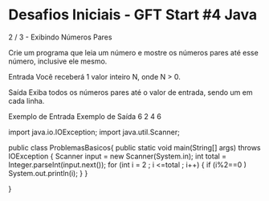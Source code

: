 # Desafios Iniciais - GFT Start #4 Java
<p>
2 / 3 - Exibindo Números Pares

Crie um programa que leia um número e mostre os números pares até esse número, inclusive ele mesmo.

Entrada
Você receberá 1 valor inteiro N, onde N > 0.

Saída
Exiba todos os números pares até o valor de entrada, sendo um em cada linha. 

 
Exemplo de Entrada	Exemplo de Saída
6					2
					4
					6
					
</p>

<p>
import java.io.IOException;
import java.util.Scanner;


public class ProblemasBasicos{
    public static void main(String[] args) throws IOException {
      Scanner input = new Scanner(System.in);
      int total = Integer.parseInt(input.next());
    	for (int i = 2 ; i <=total  ; i++) {
    		if (i%2==0 ) System.out.println(i);
    	}
    }
	
}
</p>
